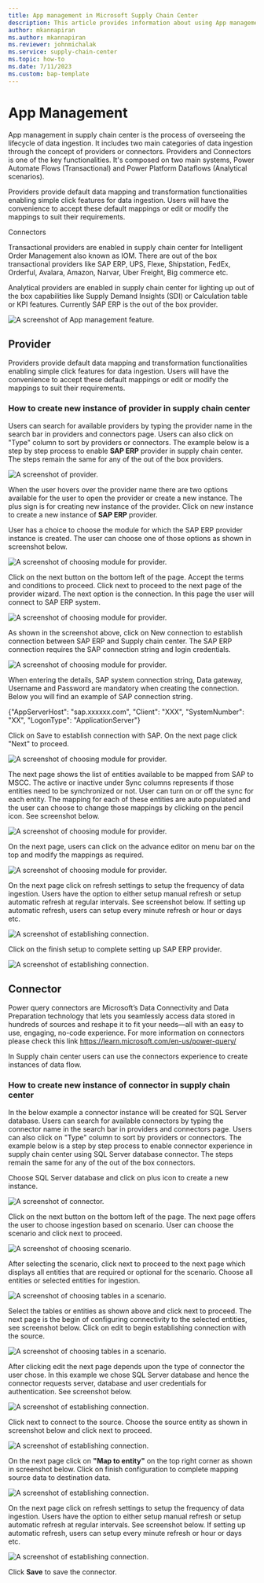 ```yaml
---
title: App management in Microsoft Supply Chain Center
description: This article provides information about using App management to ingest data using providers and connectors
author: mkannapiran
ms.author: mkannapiran
ms.reviewer: johnmichalak
ms.service: supply-chain-center
ms.topic: how-to
ms.date: 7/11/2023
ms.custom: bap-template
---
```


# **App Management**

App management in supply chain center is the process of overseeing the lifecycle of data ingestion. It includes two main categories of data ingestion through the concept of providers or connectors. Providers and Connectors is one of the key functionalities. It's composed on two main systems, Power Automate Flows (Transactional) and Power Platform Dataflows (Analytical scenarios). 

Providers provide default data mapping and transformation functionalities enabling simple click features for data ingestion. Users will have the convenience to accept these default mappings or edit or modify the mappings to suit their requirements.

Connectors

Transactional providers are enabled in supply chain center for Intelligent Order Management also known as IOM. There are out of the box transactional providers like SAP ERP, UPS, Flexe, Shipstation, FedEx, Orderful, Avalara, Amazon, Narvar, Uber Freight, Big commerce etc. 

Analytical providers are enabled in supply chain center for lighting up out of the box capabilities like Supply Demand Insights (SDI) or Calculation table or KPI features. Currently SAP ERP is the out of the box provider.

![A screenshot of App management feature.](media/app-management.png)



## **Provider**

Providers provide default data mapping and transformation functionalities enabling simple click features for data ingestion. Users will have the convenience to accept these default mappings or edit or modify the mappings to suit their requirements. 

### **How to create new instance of provider in supply chain center**

Users can search for available providers by typing the provider name in the search bar in providers and connectors page. Users can also click on "Type" column to sort by providers or connectors. The example below is a step by step process to enable **SAP ERP** provider in supply chain center. The steps remain the same for any of the out of the box providers.

![A screenshot of provider.](media/sap-erp-provider.png)

When the user hovers over the provider name there are two options available for the user to open the provider or create a new instance. The plus sign is for creating new instance of the provider. Click on new instance to create a new instance of **SAP ERP** provider. 

User has a choice to choose the module for which the SAP ERP provider instance is created. The user can choose one of those options as shown in screenshot below.

![A screenshot of choosing module for provider.](media/sap-erp-provider-connect.png)

Click on the next button on the bottom left of the page. Accept the terms and conditions to proceed. Click next to proceed to the next page of the provider wizard. The next option is the connection. In this page the user will connect to SAP ERP system.

![A screenshot of choosing module for provider.](media/sap-erp-provider-connection.png)

As shown in the screenshot above, click on New connection to establish connection between SAP ERP and Supply chain center. 
The SAP ERP connection requires the SAP connection string and login credentials. 

![A screenshot of choosing module for provider.](media/sap-erp-provider-connection-string.png)

When entering the details, SAP system connection string, Data gateway, Username and Password are mandatory when creating the connection. Below you will find an example of SAP connection string.

{"AppServerHost": "sap.xxxxxx.com", "Client": "XXX", "SystemNumber": "XX", "LogonType": "ApplicationServer"}

Click on Save to establish connection with SAP. On the next page click "Next" to proceed.

![A screenshot of choosing module for provider.](media/sap-erp-connection-next.png)

The next page shows the list of entities available to be mapped from SAP to MSCC. The active or inactive under Sync columns represents if those entities need to be synchronized or not. User can turn on or off the sync for each entity. The mapping for each of these entities are auto populated and the user can choose to change those mappings by clicking on the pencil icon. See screenshot below.

![A screenshot of choosing module for provider.](media/sap-erp-provider-entity.png)

On the next page, users can click on the advance editor on menu bar on the top and modify the mappings as required.

![A screenshot of choosing module for provider.](media/sap-erp-mapping.png)

On the next page click on refresh settings to setup the frequency of data ingestion. Users have the option to either setup manual refresh or setup automatic refresh at regular intervals. See screenshot below. If setting up automatic refresh, users can setup every minute refresh or hour or days etc.

![A screenshot of establishing connection.](media/connector-refresh-settings.png)

Click on the finish setup to complete setting up SAP ERP provider.

![A screenshot of establishing connection.](media/sap-erp-connection-finish.png)
   

## **Connector**

Power query connectors are Microsoft’s Data Connectivity and Data Preparation technology that lets you seamlessly access data stored in hundreds of sources and reshape it to fit your needs—all with an easy to use, engaging, no-code experience. For more information on connectors please check this link https://learn.microsoft.com/en-us/power-query/

In Supply chain center users can use the connectors experience to create instances of data flow. 

### **How to create new instance of connector in supply chain center**

In the below example a connector instance will be created for SQL Server database. Users can search for available connectors by typing the connector name in the search bar in providers and connectors page. Users can also click on "Type" column to sort by providers or connectors. The example below is a step by step process to enable connector experience in supply chain center using SQL Server database connector. The steps remain the same for any of the out of the box connectors.

Choose SQL Server database and click on plus icon to create a new instance.

![A screenshot of connector.](media/connector-sql.png)

Click on the next button on the bottom left of the page. The next page offers the user to choose ingestion based on scenario. User can choose the scenario and click next to proceed. 

![A screenshot of choosing scenario.](media/connector-scenario.png)

After selecting the scenario, click next to proceed to the next page which displays all entities that are required or optional for the scenario. Choose all entities or selected entities for ingestion.

![A screenshot of choosing tables in a scenario.](media/connector-scenario-table.png)

Select the tables or entities as shown above and click next to proceed. The next page is the begin of configuring connectivity to the selected entities, see screenshot below. Click on edit to begin establishing connection with the source.

![A screenshot of choosing tables in a scenario.](media/connector-configuration.png)

After clicking edit the next page depends upon the type of connector the user chose. In this example we chose SQL Server database and hence the connector requests server, database and user credentials for authentication. See screenshot below.

![A screenshot of establishing connection.](media/connector-sql-connection.png)

Click next to connect to the source. Choose the source entity as shown in screenshot below and click next to proceed.

![A screenshot of establishing connection.](media/connector-table-choose.png)

On the next page click on **"Map to entity"** on the top right corner as shown in screenshot below. Click on finish configuration to complete mapping source data to destination data.

![A screenshot of establishing connection.](media/connector-mapping.png)

On the next page click on refresh settings to setup the frequency of data ingestion. Users have the option to either setup manual refresh or setup automatic refresh at regular intervals. See screenshot below. If setting up automatic refresh, users can setup every minute refresh or hour or days etc.

![A screenshot of establishing connection.](media/connector-refresh-settings.png)

Click **Save** to save the connector.
